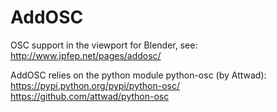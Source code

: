 # AddOSC
OSC support in the viewport for Blender, see: http://www.jpfep.net/pages/addosc/

AddOSC relies on the python module python-osc (by Attwad): 
https://pypi.python.org/pypi/python-osc/
https://github.com/attwad/python-osc

 